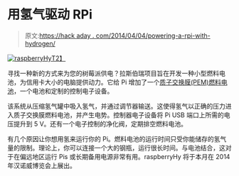 # 用氢气驱动 RPi

> 原文:[https://hack aday . com/2014/04/04/powering-a-rpi-with-hydrogen/](https://hackaday.com/2014/04/04/powering-a-rpi-with-hydrogen/)

[![raspberryHy](../Images/092bd83a476cc4ffc9bccc6ee612b639.png)T2】](http://hackaday.com/2014/04/04/powering-a-rpi-with-hydrogen/hydrogenpi/)

寻找一种新的方式来为您的树莓派供电？拉斯伯瑞项目旨在开发一种小型燃料电池，为信用卡大小的电脑提供动力。它给 Pi 增加了一个[质子交换膜(PEM)燃料电池](http://en.wikipedia.org/wiki/Proton_exchange_membrane_fuel_cell)，一个电池和定制的控制电子设备。

该系统从压缩氢气罐中吸入氢气，并通过调节器输送。这使得氢气以正确的压力进入质子交换膜燃料电池，并产生电势。控制器电子设备将 Pi USB 端口上所需的电压提升到 5 V。还有一个电子控制的净化阀，定期排空燃料电池。

有几个原因让你想用氢来运行你的 Pi。燃料电池的运行时间只受你能储存的氢气量的限制。理论上，你可以连接一个大的钢瓶，运行很长时间。与电池结合，这对于在偏远地区运行 Pis 或长期备用电源非常有用。raspberryHy 将于本月在 2014 年汉诺威博览会上展出。